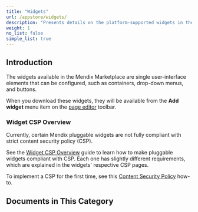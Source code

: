 ```yaml
---
title: "Widgets"
url: /appstore/widgets/
description: "Presents details on the platform-supported widgets in the Mendix Marketplace."
weight: 1
no_list: false
simple_list: true
---
```


## Introduction

The widgets available in the Mendix Marketplace are single user-interface elements that can be configured, such as containers, drop-down menus, and buttons.

When you download these widgets, they will be available from the **Add widget** menu item on the [page editor](/refguide/page/) toolbar.

### Widget CSP Overview

Currently, certain Mendix pluggable widgets are not fully compliant with strict content security policy (CSP). 

See the [Widget CSP Overview](/appstore/widgets/security/content-security-policy/) guide to learn how to make pluggable widgets compliant with CSP. Each one has slightly different requirements, which are explained in the widgets' respective CSP pages.

To implement a CSP for the first time, see this [Content Security Policy](/howto/security/csp/) how-to.

## Documents in This Category
